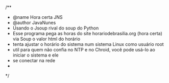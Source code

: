 
/**
 * @name Hora certa JNS
 * @author JavaNunes 
 * Usando o Jsoup rival do soup do Python
 * Esse programa pega as horas do site horariodebrasilia.org (hora certa) via Soup o valor html do horário
 * tenta ajustar o horário do sistema num sistema Linux como usuário root
 * util para quem não confia no NTP e no Chroid, você pode usá-lo ao iniciar o sistema e ele
 * se conectar na rede
 * 
*/


